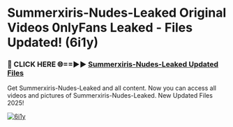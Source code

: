 # Summerxiris-Nudes-Leaked Original Videos 0nlyFans Leaked - Files Updated! (6i1y)

<h3>🔴 CLICK HERE 🌐==►► <a href="https://tinyurl.com/5h6xmrr3" rel="nofollow">Summerxiris-Nudes-Leaked Updated Files</a></h3>

Get Summerxiris-Nudes-Leaked and all content. Now you can access all videos and pictures of Summerxiris-Nudes-Leaked. New Updated Files 2025!

[![6i1y](https://i.imgur.com/KVD873Z.gif)](https://tinyurl.com/5h6xmrr3)
